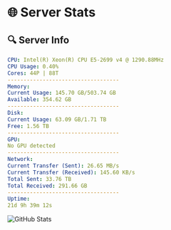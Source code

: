# 🌐 Server Stats
## 🔍 Server Info
```yaml
CPU: Intel(R) Xeon(R) CPU E5-2699 v4 @ 1290.88MHz
CPU Usage: 0.40%
Cores: 44P | 88T
-----------------------------------
Memory:
Current Usage: 145.70 GB/503.74 GB
Available: 354.62 GB
-----------------------------------
Disk:
Current Usage: 63.09 GB/1.71 TB
Free: 1.56 TB
-----------------------------------
GPU:
No GPU detected
-----------------------------------
Network:
Current Transfer (Sent): 26.65 MB/s
Current Transfer (Received): 145.60 KB/s
Total Sent: 33.76 TB
Total Received: 291.66 GB
-----------------------------------
Uptime:
21d 9h 39m 12s
```
![GitHub Stats](https://img.shields.io/badge/Updated-2025-03-29_07:02:01-blue)